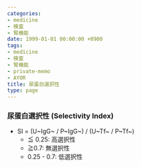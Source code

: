 ```yaml
---
categories:
- medicine
- 検査
- 腎機能
date: 1999-01-01 00:00:00 +0900
tags:
- medicine
- 検査
- 腎機能
- private-memo
- AYOR
title: 尿蛋白選択性
type: page
---
```


### 尿蛋白選択性 (Selectivity Index)

- SI = (U~IgG~ / P~IgG~) / (U~Tf~ / P~Tf~)
  - ≦ 0.25: 高選択性
  - ≧0.7: 無選択性
  - 0.25 - 0.7: 低選択性
